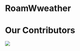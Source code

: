 # RoamWweather

# Our Contributors

<a href="https://github.com/EthanLeRoux/RoamWeather/graphs/contributors">
  <img src="https://contrib.rocks/image?repo=EthanLeRoux/RoamWeather" />
</a>
